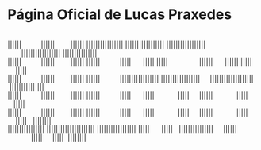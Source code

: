 <h1 align="left"> Página Oficial de Lucas Praxedes </h1>
<p>
<br> ||||||&nbsp&nbsp&nbsp&nbsp&nbsp&nbsp&nbsp&nbsp&nbsp&nbsp||||||&nbsp&nbsp&nbsp&nbsp&nbsp&nbsp&nbsp&nbsp||||||&nbsp||||||||||||||||&nbsp|||||||||||||||||&nbsp|||||||||||||||||&nbsp&nbsp&nbsp&nbsp&nbsp&nbsp&nbsp|||||||||||||||||&nbsp|||||||||||||||
<br> ||||||&nbsp&nbsp&nbsp&nbsp&nbsp&nbsp&nbsp&nbsp&nbsp&nbsp||||||&nbsp&nbsp&nbsp&nbsp&nbsp&nbsp&nbsp&nbsp||||||&nbsp||||||&nbsp&nbsp&nbsp&nbsp&nbsp&nbsp&nbsp&nbsp&nbsp&nbsp|||||&nbsp&nbsp&nbsp&nbsp&nbsp&nbsp|||||&nbsp|||||&nbsp&nbsp&nbsp&nbsp&nbsp&nbsp&nbsp&nbsp&nbsp&nbsp&nbsp&nbsp&nbsp&nbsp&nbsp&nbsp||||||&nbsp&nbsp&nbsp&nbsp&nbsp&nbsp||||||&nbsp|||||&nbsp&nbsp&nbsp&nbsp|||||
<br> ||||||&nbsp&nbsp&nbsp&nbsp&nbsp&nbsp&nbsp&nbsp&nbsp&nbsp||||||&nbsp&nbsp&nbsp&nbsp&nbsp&nbsp&nbsp&nbsp||||||&nbsp||||||&nbsp&nbsp&nbsp&nbsp&nbsp&nbsp&nbsp&nbsp&nbsp&nbsp|||||||||||||||||&nbsp|||||||||||||||||&nbsp&nbsp&nbsp&nbsp&nbsp|||||||||||||||||||&nbsp|||||||||||||||
<br> ||||||&nbsp&nbsp&nbsp&nbsp&nbsp&nbsp&nbsp&nbsp&nbsp&nbsp||||||&nbsp&nbsp&nbsp&nbsp&nbsp&nbsp&nbsp&nbsp||||||&nbsp||||||&nbsp&nbsp&nbsp&nbsp&nbsp&nbsp&nbsp&nbsp&nbsp&nbsp|||||&nbsp&nbsp&nbsp&nbsp&nbsp&nbsp|||||&nbsp&nbsp&nbsp&nbsp&nbsp&nbsp&nbsp&nbsp&nbsp&nbsp&nbsp&nbsp|||||&nbsp&nbsp&nbsp&nbsp&nbsp||||||&nbsp&nbsp&nbsp&nbsp&nbsp&nbsp&nbsp&nbsp&nbsp&nbsp&nbsp&nbsp|||||&nbsp&nbsp&nbsp|||||
<br> ||||||&nbsp&nbsp&nbsp&nbsp&nbsp&nbsp&nbsp&nbsp&nbsp&nbsp||||||&nbsp&nbsp&nbsp&nbsp&nbsp&nbsp&nbsp&nbsp||||||&nbsp||||||&nbsp&nbsp&nbsp&nbsp&nbsp&nbsp&nbsp&nbsp&nbsp&nbsp|||||&nbsp&nbsp&nbsp&nbsp&nbsp&nbsp|||||&nbsp&nbsp&nbsp&nbsp&nbsp&nbsp&nbsp&nbsp&nbsp&nbsp&nbsp&nbsp|||||&nbsp&nbsp&nbsp&nbsp&nbsp||||||&nbsp&nbsp&nbsp&nbsp&nbsp&nbsp&nbsp&nbsp&nbsp&nbsp&nbsp&nbsp|||||&nbsp&nbsp&nbsp&nbsp|||||&nbsp&nbsp&nbsp||||||||
<br> ||||||||||||||||&nbsp|||||||||||||||||||||&nbsp|||||||||||||||||&nbsp|||||&nbsp&nbsp&nbsp&nbsp&nbsp&nbsp|||||&nbsp&nbsp&nbsp|||||||||||||||&nbsp&nbsp&nbsp&nbsp&nbsp||||||&nbsp&nbsp&nbsp&nbsp&nbsp&nbsp&nbsp&nbsp&nbsp&nbsp&nbsp&nbsp|||||&nbsp&nbsp&nbsp&nbsp&nbsp|||||&nbsp&nbsp|||||||| </p>
  
